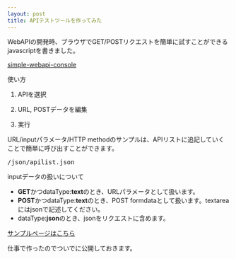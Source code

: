 ```yaml
---
layout: post
title: APIテストツールを作ってみた
---
```


WebAPIの開発時、ブラウザでGET/POSTリクエストを簡単に試すことができるjavascriptを書きました。

[simple-webapi-console](https://github.com/kentayamamoto/simple-webapi-console)

使い方

1. APIを選択

2. URL, POSTデータを編集

3. 実行

URL/inputパラメータ/HTTP methodのサンプルは、APIリストに追記していくことで簡単に呼び出すことができます。
<pre>/json/apilist.json</pre>

inputデータの扱いについて

* **GET**かつdataType:**text**のとき、URLパラメータとして扱います。
* **POST**かつdataType:**text**のとき、POST formdataとして扱います。textareaにはjsonで記述してください。
* dataType:**json**のとき、jsonをリクエストに含めます。

[サンプルページはこちら](http://kentayamamoto.github.io/pages/apitest/index.html)

仕事で作ったのでついでに公開しておきます。
